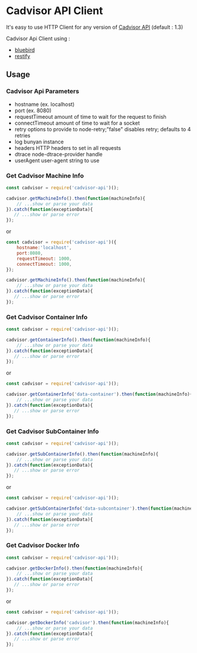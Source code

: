 # Cadvisor API Client

It's easy to use HTTP Client for any version of [Cadvisor API](https://github.com/google/cadvisor/blob/master/docs/api.md) (default : 1.3)

Cadvisor Api Client using :
- [bluebird](https://www.npmjs.com/package/bluebird)
- [restify](https://www.npmjs.com/package/restify)

## Usage

### Cadvisor Api Parameters

- hostname (ex. localhost)
- port (ex. 8080)
- requestTimeout amount of time to wait for the request to finish
- connectTimeout amount of time to wait for a socket
- retry options to provide to node-retry;"false" disables retry; defaults to 4 retries
- log bunyan instance
- headers HTTP headers to set in all requests
- dtrace node-dtrace-provider handle
- userAgent user-agent string to use

### Get Cadvisor Machine Info

```javascript
const cadvisor = require('cadvisor-api')();

cadvisor.getMachineInfo().then(function(machineInfo){
    // ...show or parse your data
}).catch(function(exceptionData){
   // ...show or parse error
});
```

or

```javascript
const cadvisor = require('cadvisor-api')({
    hostname:'localhost',
    port:8080,
    requestTimeout: 1000,
    connectTimeout: 1000,
});

cadvisor.getMachineInfo().then(function(machineInfo){
    // ...show or parse your data
}).catch(function(exceptionData){
   // ...show or parse error
});
```

### Get Cadvisor Container Info

```javascript
const cadvisor = require('cadvisor-api')();

cadvisor.getContainerInfo().then(function(machineInfo){
    // ...show or parse your data
}).catch(function(exceptionData){
   // ...show or parse error
});
```

or

```javascript
const cadvisor = require('cadvisor-api')();

cadvisor.getContainerInfo('data-container').then(function(machineInfo){
    // ...show or parse your data
}).catch(function(exceptionData){
   // ...show or parse error
});
```

### Get Cadvisor SubContainer Info

```javascript
const cadvisor = require('cadvisor-api')();

cadvisor.getSubContainerInfo().then(function(machineInfo){
    // ...show or parse your data
}).catch(function(exceptionData){
   // ...show or parse error
});
```

or

```javascript
const cadvisor = require('cadvisor-api')();

cadvisor.getSubContainerInfo('data-subcontainer').then(function(machineInfo){
    // ...show or parse your data
}).catch(function(exceptionData){
   // ...show or parse error
});
```

### Get Cadvisor Docker Info

```javascript
const cadvisor = require('cadvisor-api')();

cadvisor.getDockerInfo().then(function(machineInfo){
    // ...show or parse your data
}).catch(function(exceptionData){
   // ...show or parse error
});
```

or

```javascript
const cadvisor = require('cadvisor-api')();

cadvisor.getDockerInfo('cadvisor').then(function(machineInfo){
    // ...show or parse your data
}).catch(function(exceptionData){
   // ...show or parse error
});
```